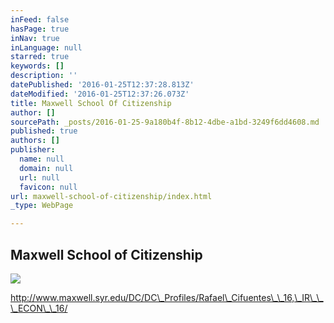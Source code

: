 ```yaml
---
inFeed: false
hasPage: true
inNav: true
inLanguage: null
starred: true
keywords: []
description: ''
datePublished: '2016-01-25T12:37:28.813Z'
dateModified: '2016-01-25T12:37:26.073Z'
title: Maxwell School Of Citizenship
author: []
sourcePath: _posts/2016-01-25-9a180b4f-8b12-4dbe-a1bd-3249f6dd4608.md
published: true
authors: []
publisher:
  name: null
  domain: null
  url: null
  favicon: null
url: maxwell-school-of-citizenship/index.html
_type: WebPage

---
```

## Maxwell School of Citizenship
![](https://s3-us-west-2.amazonaws.com/the-grid-img/p/a39b4dc957f5bfd73fdd5e1604c4b3f69d4da608.jpg)

http://www.maxwell.syr.edu/DC/DC\_Profiles/Rafael\_Cifuentes\_\_16,\_IR\_\_\_ECON\_\_16/
